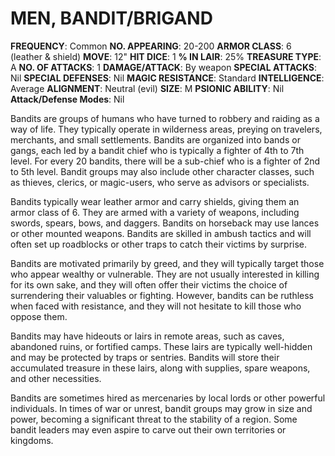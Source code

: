 # MEN, BANDIT/BRIGAND

**FREQUENCY**: Common
**NO. APPEARING**: 20-200
**ARMOR CLASS**: 6 (leather & shield)
**MOVE**: 12"
**HIT DICE**: 1
**% IN LAIR**: 25%
**TREASURE TYPE**: A
**NO. OF ATTACKS**: 1
**DAMAGE/ATTACK**: By weapon
**SPECIAL ATTACKS**: Nil
**SPECIAL DEFENSES**: Nil
**MAGIC RESISTANCE**: Standard
**INTELLIGENCE**: Average
**ALIGNMENT**: Neutral (evil)
**SIZE**: M
**PSIONIC ABILITY**: Nil
**Attack/Defense Modes**: Nil

Bandits are groups of humans who have turned to robbery and raiding as a way of life. They typically operate in wilderness areas, preying on travelers, merchants, and small settlements. Bandits are organized into bands or gangs, each led by a bandit chief who is typically a fighter of 4th to 7th level. For every 20 bandits, there will be a sub-chief who is a fighter of 2nd to 5th level. Bandit groups may also include other character classes, such as thieves, clerics, or magic-users, who serve as advisors or specialists.

Bandits typically wear leather armor and carry shields, giving them an armor class of 6. They are armed with a variety of weapons, including swords, spears, bows, and daggers. Bandits on horseback may use lances or other mounted weapons. Bandits are skilled in ambush tactics and will often set up roadblocks or other traps to catch their victims by surprise.

Bandits are motivated primarily by greed, and they will typically target those who appear wealthy or vulnerable. They are not usually interested in killing for its own sake, and they will often offer their victims the choice of surrendering their valuables or fighting. However, bandits can be ruthless when faced with resistance, and they will not hesitate to kill those who oppose them.

Bandits may have hideouts or lairs in remote areas, such as caves, abandoned ruins, or fortified camps. These lairs are typically well-hidden and may be protected by traps or sentries. Bandits will store their accumulated treasure in these lairs, along with supplies, spare weapons, and other necessities.

Bandits are sometimes hired as mercenaries by local lords or other powerful individuals. In times of war or unrest, bandit groups may grow in size and power, becoming a significant threat to the stability of a region. Some bandit leaders may even aspire to carve out their own territories or kingdoms.
